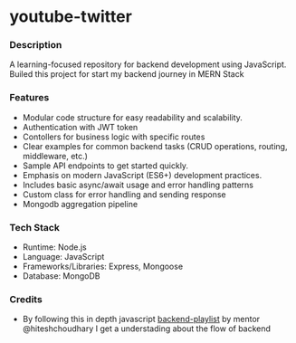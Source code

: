 # youtube-twitter

### Description
A learning-focused repository for backend development using JavaScript.
Builed this project for start my backend journey in MERN Stack

### Features
- Modular code structure for easy readability and scalability.
- Authentication with JWT token
- Contollers for business logic with specific routes
- Clear examples for common backend tasks (CRUD operations, routing, middleware, etc.)
- Sample API endpoints to get started quickly.
- Emphasis on modern JavaScript (ES6+) development practices.
- Includes basic async/await usage and error handling patterns
- Custom class for error handling and sending response
- Mongodb aggregation pipeline

### Tech Stack
- Runtime: Node.js
- Language: JavaScript 
- Frameworks/Libraries: Express, Mongoose
- Database: MongoDB

### Credits
- By following this in depth javascript [backend-playlist](https://www.youtube.com/playlist?list=PLu71SKxNbfoBGh_8p_NS-ZAh6v7HhYqHW) by mentor @hiteshchoudhary I get a understading about the flow of backend
